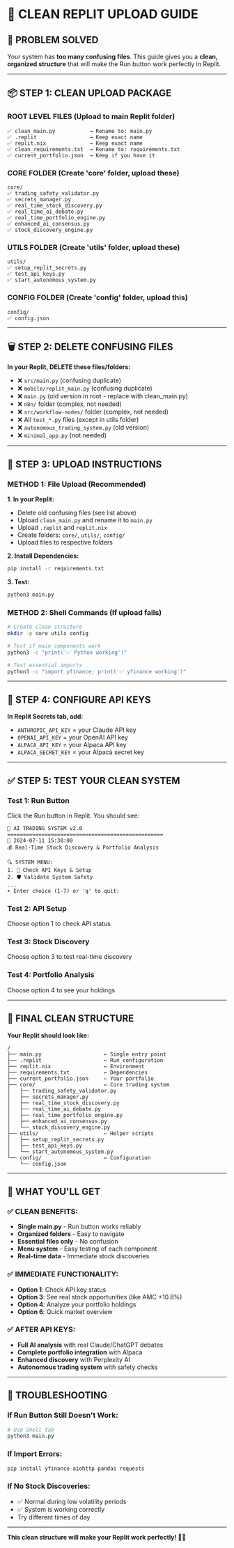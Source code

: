 # 🧹 CLEAN REPLIT UPLOAD GUIDE

## 🎯 PROBLEM SOLVED
Your system has **too many confusing files**. This guide gives you a **clean, organized structure** that will make the Run button work perfectly in Replit.

---

## 📦 STEP 1: CLEAN UPLOAD PACKAGE

### **ROOT LEVEL FILES (Upload to main Replit folder)**
```
✅ clean_main.py           → Rename to: main.py
✅ .replit                 → Keep exact name
✅ replit.nix              → Keep exact name  
✅ clean_requirements.txt  → Rename to: requirements.txt
✅ current_portfolio.json  → Keep if you have it
```

### **CORE FOLDER (Create 'core' folder, upload these)**
```
core/
✅ trading_safety_validator.py
✅ secrets_manager.py
✅ real_time_stock_discovery.py
✅ real_time_ai_debate.py
✅ real_time_portfolio_engine.py
✅ enhanced_ai_consensus.py
✅ stock_discovery_engine.py
```

### **UTILS FOLDER (Create 'utils' folder, upload these)**
```
utils/
✅ setup_replit_secrets.py
✅ test_api_keys.py
✅ start_autonomous_system.py
```

### **CONFIG FOLDER (Create 'config' folder, upload this)**
```
config/
✅ config.json
```

---

## 🗑️ STEP 2: DELETE CONFUSING FILES

**In your Replit, DELETE these files/folders:**
- ❌ `src/main.py` (confusing duplicate)
- ❌ `mobile/replit_main.py` (confusing duplicate)
- ❌ `main.py` (old version in root - replace with clean_main.py)
- ❌ `n8n/` folder (complex, not needed)
- ❌ `src/workflow-nodes/` folder (complex, not needed)
- ❌ All `test_*.py` files (except in utils folder)
- ❌ `autonomous_trading_system.py` (old version)
- ❌ `minimal_app.py` (not needed)

---

## 🚀 STEP 3: UPLOAD INSTRUCTIONS

### **METHOD 1: File Upload (Recommended)**

**1. In your Replit:**
- Delete old confusing files (see list above)
- Upload `clean_main.py` and rename it to `main.py`
- Upload `.replit` and `replit.nix`
- Create folders: `core/`, `utils/`, `config/`
- Upload files to respective folders

**2. Install Dependencies:**
```bash
pip install -r requirements.txt
```

**3. Test:**
```bash
python3 main.py
```

### **METHOD 2: Shell Commands (If upload fails)**

```bash
# Create clean structure
mkdir -p core utils config

# Test if main components work
python3 -c "print('✅ Python working')"

# Test essential imports
python3 -c "import yfinance; print('✅ yfinance working')"
```

---

## 🔑 STEP 4: CONFIGURE API KEYS

**In Replit Secrets tab, add:**
- `ANTHROPIC_API_KEY` = your Claude API key
- `OPENAI_API_KEY` = your OpenAI API key
- `ALPACA_API_KEY` = your Alpaca API key
- `ALPACA_SECRET_KEY` = your Alpaca secret key

---

## ✅ STEP 5: TEST YOUR CLEAN SYSTEM

### **Test 1: Run Button**
Click the Run button in Replit. You should see:
```
🚀 AI TRADING SYSTEM v2.0
==================================================
📅 2024-07-11 15:30:00
💰 Real-Time Stock Discovery & Portfolio Analysis

🔍 SYSTEM MENU:
1. 🔑 Check API Keys & Setup
2. 🛡️ Validate System Safety
...
➤ Enter choice (1-7) or 'q' to quit:
```

### **Test 2: API Setup**
Choose option 1 to check API status

### **Test 3: Stock Discovery**
Choose option 3 to test real-time discovery

### **Test 4: Portfolio Analysis**
Choose option 4 to see your holdings

---

## 📁 FINAL CLEAN STRUCTURE

**Your Replit should look like:**
```
/
├── main.py                    ← Single entry point
├── .replit                    ← Run configuration
├── replit.nix                 ← Environment
├── requirements.txt           ← Dependencies
├── current_portfolio.json     ← Your portfolio
├── core/                      ← Core trading system
│   ├── trading_safety_validator.py
│   ├── secrets_manager.py
│   ├── real_time_stock_discovery.py
│   ├── real_time_ai_debate.py
│   ├── real_time_portfolio_engine.py
│   ├── enhanced_ai_consensus.py
│   └── stock_discovery_engine.py
├── utils/                     ← Helper scripts
│   ├── setup_replit_secrets.py
│   ├── test_api_keys.py
│   └── start_autonomous_system.py
└── config/                    ← Configuration
    └── config.json
```

---

## 🎯 WHAT YOU'LL GET

### **✅ CLEAN BENEFITS:**
- **Single main.py** - Run button works reliably
- **Organized folders** - Easy to navigate
- **Essential files only** - No confusion
- **Menu system** - Easy testing of each component
- **Real-time data** - Immediate stock discoveries

### **✅ IMMEDIATE FUNCTIONALITY:**
- **Option 1**: Check API key status
- **Option 3**: See real stock opportunities (like AMC +10.8%)
- **Option 4**: Analyze your portfolio holdings
- **Option 6**: Quick market overview

### **✅ AFTER API KEYS:**
- **Full AI analysis** with real Claude/ChatGPT debates
- **Complete portfolio integration** with Alpaca
- **Enhanced discovery** with Perplexity AI
- **Autonomous trading system** with safety checks

---

## 🔧 TROUBLESHOOTING

### **If Run Button Still Doesn't Work:**
```bash
# Use Shell tab
python3 main.py
```

### **If Import Errors:**
```bash
pip install yfinance aiohttp pandas requests
```

### **If No Stock Discoveries:**
- ✅ Normal during low volatility periods
- ✅ System is working correctly
- Try different times of day

---

**This clean structure will make your Replit work perfectly! 🧹✨**